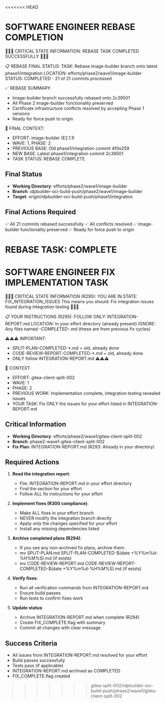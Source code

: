 <<<<<<< HEAD
# SOFTWARE ENGINEER REBASE COMPLETION

🔴🔴🔴 CRITICAL STATE INFORMATION:
REBASE TASK COMPLETED SUCCESSFULLY
🔴🔴🔴

📋 REBASE FINAL STATUS:
TASK: Rebase image-builder branch onto latest phase1/integration
LOCATION: efforts/phase2/wave1/image-builder
STATUS: COMPLETED - 21 of 21 commits processed

✅ REBASE SUMMARY:
- Image-builder branch successfully rebased onto 2c39501
- All Phase 2 image-builder functionality preserved
- Certificate infrastructure conflicts resolved by accepting Phase 1 versions
- Ready for force push to origin

🎯 FINAL CONTEXT:
- EFFORT: image-builder (E2.1.1)
- WAVE: 1, PHASE: 2
- PREVIOUS BASE: Old phase1/integration commit 4f0e259
- NEW BASE: Latest phase1/integration commit 2c39501
- TASK STATUS: REBASE COMPLETE

## Final Status
- **Working Directory**: efforts/phase2/wave1/image-builder
- **Branch**: idpbuilder-oci-build-push/phase2/wave1/image-builder
- **Target**: origin/idpbuilder-oci-build-push/phase1/integration

## Final Actions Required
✅ All 21 commits rebased successfully
✅ All conflicts resolved
✅ Image-builder functionality preserved
✅ Ready for force push to origin

REBASE TASK: COMPLETE
=======
# SOFTWARE ENGINEER FIX IMPLEMENTATION TASK

🔴🔴🔴 CRITICAL STATE INFORMATION (R295):
YOU ARE IN STATE: FIX_INTEGRATION_ISSUES
This means you should: Fix integration issues found during integration testing
🔴🔴🔴

📋 YOUR INSTRUCTIONS (R295):
FOLLOW ONLY: INTEGRATION-REPORT.md
LOCATION: In your effort directory (already present)
IGNORE: Any files named *-COMPLETED-*.md (these are from previous fix cycles)

⚠️⚠️⚠️ IMPORTANT:
- SPLIT-PLAN-COMPLETED-*.md = old, already done
- CODE-REVIEW-REPORT-COMPLETED-*.md = old, already done
- ONLY follow INTEGRATION-REPORT.md
⚠️⚠️⚠️

🎯 CONTEXT:
- EFFORT: gitea-client-split-002
- WAVE: 1
- PHASE: 2
- PREVIOUS WORK: Implementation complete, integration testing revealed issues
- YOUR TASK: Fix ONLY the issues for your effort listed in INTEGRATION-REPORT.md

## Critical Information
- **Working Directory**: efforts/phase2/wave1/gitea-client-split-002
- **Branch**: phase2-wave1-gitea-client-split-002
- **Fix Plan**: INTEGRATION-REPORT.md (R293: Already in your directory)

## Required Actions

1. **Read the integration report**:
   - File: INTEGRATION-REPORT.md in your effort directory
   - Find the section for your effort
   - Follow ALL fix instructions for your effort

2. **Implement fixes (R300 compliance)**:
   - Make ALL fixes in your effort branch
   - NEVER modify the integration branch directly
   - Apply only the changes specified for your effort
   - Install any missing dependencies listed

3. **Archive completed plans (R294)**:
   - If you see any non-archived fix plans, archive them:
   - mv SPLIT-PLAN.md SPLIT-PLAN-COMPLETED-$(date +%Y%m%d-%H%M%S).md (if exists)
   - mv CODE-REVIEW-REPORT.md CODE-REVIEW-REPORT-COMPLETED-$(date +%Y%m%d-%H%M%S).md (if exists)

4. **Verify fixes**:
   - Run all verification commands from INTEGRATION-REPORT.md
   - Ensure build passes
   - Run tests to confirm fixes work

5. **Update status**:
   - Archive INTEGRATION-REPORT.md when complete (R294)
   - Create FIX_COMPLETE.flag with summary
   - Commit all changes with clear message

## Success Criteria
- All issues from INTEGRATION-REPORT.md resolved for your effort
- Build passes successfully
- Tests pass (if applicable)
- INTEGRATION-REPORT.md archived as COMPLETED
- FIX_COMPLETE.flag created
>>>>>>> gitea-split-002/idpbuilder-oci-build-push/phase2/wave1/gitea-client-split-002

